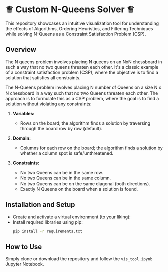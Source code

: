# ♕ Custom N-Queens Solver ♕
This repository showcases an intuitive visualization tool for understanding the effects of Algorithms, Ordering Heuristics, and Filtering Techniques while solving N-Queens as a Constraint Satisfaction Problem (CSP).

## Overview 
The N queens problem involves placing N queens on an NxN chessboard in such a way that no two queens threaten each other. It's a classic example of a constraint satisfaction problem (CSP), where the objective is to find a solution that satisfies all constraints.

The N-Queens problem involves placing N number of Queens on a size N x N chessboard in a way such that no two Queens threaten each other. The approach is to formulate this as a CSP problem, where the goal is to find a solution without violating any constraints: 

1. **Variables:** 
    - Rows on the board; the algorithm finds a solution by traversing through the board row by row (default).

2. **Domain:**  
   - Columns for each row on the board; the algorithm finds a solution by whether a column spot is safe/unthreatened. 

3. **Constraints:**
   - No two Queens can be in the same row. 
   - No two Queens can be in the same column. 
   - No two Queens can be on the same diagonal (both directions).
   - Exactly N Queens on the board when a solution is found. 

## Installation and Setup 
- Create and activate a virtual environment (to your liking):
- Install required libraries using pip:
    ```bash
    pip install -r requirements.txt
    ```
## How to Use 
Simply clone or download the repository and follow the `vis_tool.ipynb` Jupyter Notebook.
